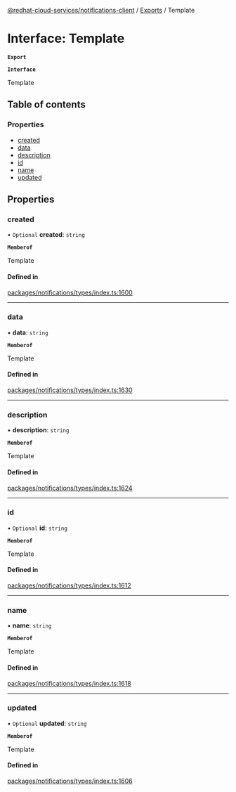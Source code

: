 [@redhat-cloud-services/notifications-client](../README.md) / [Exports](../modules.md) / Template

# Interface: Template

**`Export`**

**`Interface`**

Template

## Table of contents

### Properties

- [created](Template.md#created)
- [data](Template.md#data)
- [description](Template.md#description)
- [id](Template.md#id)
- [name](Template.md#name)
- [updated](Template.md#updated)

## Properties

### created

• `Optional` **created**: `string`

**`Memberof`**

Template

#### Defined in

[packages/notifications/types/index.ts:1600](https://github.com/mkholjuraev/javascript-clients/blob/master/packages/notifications/types/index.ts#L1600)

___

### data

• **data**: `string`

**`Memberof`**

Template

#### Defined in

[packages/notifications/types/index.ts:1630](https://github.com/mkholjuraev/javascript-clients/blob/master/packages/notifications/types/index.ts#L1630)

___

### description

• **description**: `string`

**`Memberof`**

Template

#### Defined in

[packages/notifications/types/index.ts:1624](https://github.com/mkholjuraev/javascript-clients/blob/master/packages/notifications/types/index.ts#L1624)

___

### id

• `Optional` **id**: `string`

**`Memberof`**

Template

#### Defined in

[packages/notifications/types/index.ts:1612](https://github.com/mkholjuraev/javascript-clients/blob/master/packages/notifications/types/index.ts#L1612)

___

### name

• **name**: `string`

**`Memberof`**

Template

#### Defined in

[packages/notifications/types/index.ts:1618](https://github.com/mkholjuraev/javascript-clients/blob/master/packages/notifications/types/index.ts#L1618)

___

### updated

• `Optional` **updated**: `string`

**`Memberof`**

Template

#### Defined in

[packages/notifications/types/index.ts:1606](https://github.com/mkholjuraev/javascript-clients/blob/master/packages/notifications/types/index.ts#L1606)

